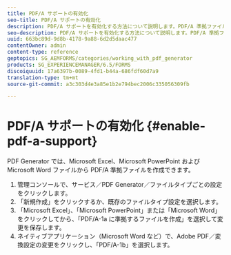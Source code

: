 ```yaml
---
title: PDF/A サポートの有効化
seo-title: PDF/A サポートの有効化
description: PDF/A サポートを有効化する方法について説明します。PDF/A 準拠ファイルは、Microsoft Excel、Microsoft PowerPoint および Microsoft Word ファイルから作成できます。
seo-description: PDF/A サポートを有効化する方法について説明します。PDF/A 準拠ファイルは、Microsoft Excel、Microsoft PowerPoint および Microsoft Word ファイルから作成できます。
uuid: 663bc89d-9d8b-4178-9a88-6d2d5daac477
contentOwner: admin
content-type: reference
geptopics: SG_AEMFORMS/categories/working_with_pdf_generator
products: SG_EXPERIENCEMANAGER/6.5/FORMS
discoiquuid: 17a6397b-0089-4fd1-b44a-686fdf60d7a9
translation-type: tm+mt
source-git-commit: a3c303d4e3a85e1b2e794bec2006c335056309fb

---
```



# PDF/A サポートの有効化 {#enable-pdf-a-support}

PDF Generator では、Microsoft Excel、Microsoft PowerPoint および Microsoft Word ファイルから PDF/A 準拠ファイルを作成できます。

1. 管理コンソールで、サービス／PDF Generator／ファイルタイプごとの設定をクリックします。
1. 「新規作成」をクリックするか、既存のファイルタイプ設定を選択します。
1. 「Microsoft Excel」、「Microsoft PowerPoint」または「Microsoft Word」をクリックしてから、「PDF/A-1a に準拠するファイルを作成」を選択して変更を保存します。
1. ネイティブアプリケーション（Microsoft Word など）で、Adobe PDF／変換設定の変更をクリックし、「PDF/A-1b」を選択します。

